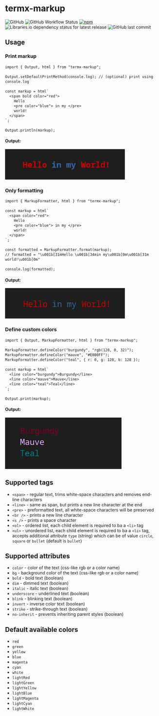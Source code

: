 # termx-markup

![GitHub](https://img.shields.io/github/license/ncpa0cpl/termx-markup?style=for-the-badge)
![GitHub Workflow Status](https://img.shields.io/github/actions/workflow/status/ncpa0cpl/termx-markup/test.yml?branch=master&style=for-the-badge)
[![npm](https://img.shields.io/npm/v/termx-markup?style=for-the-badge)](https://www.npmjs.com/package/termx-markup)
![Libraries.io dependency status for latest release](https://img.shields.io/librariesio/release/npm/termx-markup?style=for-the-badge)
![GitHub last commit](https://img.shields.io/github/last-commit/ncpa0cpl/termx-markup?style=for-the-badge)

## Usage

### Print markup

```tsx
import { Output, html } from "termx-markup";

Output.setDefaultPrintMethod(console.log); // (optional) print using console.log

const markup = html`
  <span bold color="red">
    Hello
    <pre color="blue"> in my </pre>
    world!
  </span>
`;

Output.println(markup);
```

#### Output:

![Hello in my World!](./demo/example1.png)

### Only formatting

```tsx
import { MarkupFormatter, html } from "termx-markup";

const markup = html`
  <span color="red">
    Hello
    <pre color="blue"> in my </pre>
    world!
  </span>
`;

const formatted = MarkupFormatter.format(markup);
// formatted = "\u001b[31mHello \u001b[34min my\u001b[0m\u001b[31m world!\u001b[0m"

console.log(formatted);
```

#### Output:

![Hello in my World!](./demo/example2.png)

### Define custom colors

```tsx
import { Output, MarkupFormatter, html } from "termx-markup";

MarkupFormatter.defineColor("burgundy", "rgb(128, 0, 32)");
MarkupFormatter.defineColor("mauve", "#E0B0FF");
MarkupFormatter.defineColor("teal", { r: 0, g: 128, b: 128 });

const markup = html`
  <line color="burgundy">Burgundy</line>
  <line color="mauve">Mauve</line>
  <line color="teal">Teal</line>
`;

Output.print(markup);
```

#### Output:

![Burgundy, Mauve, Teal](./demo/example3.png)

## Supported tags

- `<span>` - regular text, trims white-space characters and removes end-line characters
- `<line>` - same as span, but prints a new line character at the end
- `<pre>` - preformatted text, all white-space characters will be preserved
- `<br />` - prints a new line character
- `<s />` - prints a space character
- `<ol>` - ordered list, each child element is required to ba a `<li>` tag
- `<ul>` - unordered list, each child element is required to ba a `<li>` tag, accepts additional attribute `type` (string) which can be of value `circle`, `square` or `bullet` (default is `bullet`)

## Supported attributes

- `color` - color of the text (css-like rgb or a color name)
- `bg` - background color of the text (css-like rgb or a color name)
- `bold` - bold text (boolean)
- `dim` - dimmed text (boolean)
- `italic` - italic text (boolean)
- `underscore` - underlined text (boolean)
- `blink` - blinking text (boolean)
- `invert` - inverse color text (boolean)
- `strike` - strike-through text (boolean)
- `no-inherit` - prevents inheriting parent styles (boolean)

## Default available colors

- `red`
- `green`
- `yellow`
- `blue`
- `magenta`
- `cyan`
- `white`
- `lightRed`
- `lightGreen`
- `lightYellow`
- `lightBlue`
- `lightMagenta`
- `lightCyan`
- `lightWhite`

